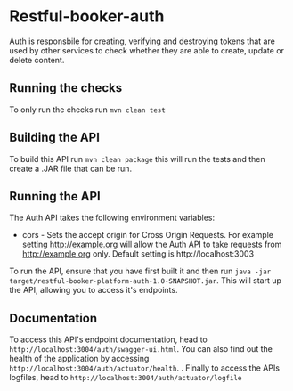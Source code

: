 # Restful-booker-auth

Auth is responsbile for creating, verifying and destroying tokens that are used by other services to check whether they are able to create, update or delete content.

## Running the checks

To only run the checks run ```mvn clean test```

## Building the API

To build this API run ```mvn clean package``` this will run the tests and then create a .JAR file that can be run.

## Running the API

The Auth API takes the following environment variables:

* cors - Sets the accept origin for Cross Origin Requests. For example setting http://example.org will allow the Auth API to take requests from http://example.org only. Default setting is http://localhost:3003

To run the API, ensure that you have first built it and then run ```java -jar target/restful-booker-platform-auth-1.0-SNAPSHOT.jar```. This will start up the API, allowing you to access it's endpoints.

## Documentation

To access this API's endpoint documentation, head to ```http://localhost:3004/auth/swagger-ui.html```. You can also find out the health of the application by accessing ```http://localhost:3004/auth/actuator/health```. . Finally to access the APIs logfiles, head to ```http://localhost:3004/auth/actuator/logfile``` 